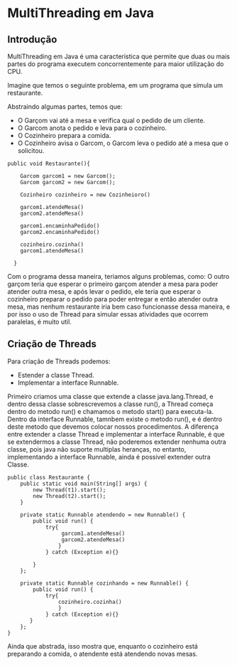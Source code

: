 # MultiThreading em Java

## Introdução
MultiThreading em Java é uma caracteristica que permite que duas ou mais partes do programa executem concorrentemente para maior utilização do CPU.

Imagine que temos o seguinte problema, em um programa que simula um restaurante.

Abstraindo algumas partes, temos que:

- O Garçom vai até a mesa e verifica qual o pedido de um cliente.
- O Garcom anota o pedido e leva para o cozinheiro.
- O Cozinheiro prepara a comida.
- O Cozinheiro avisa o Garcom, o Garcom leva o pedido até a mesa que o solicitou.

```
public void Restaurante(){

    Garcom garcom1 = new Garcom();
    Garcom garcom2 = new Garcom();

    Cozinheiro cozinheiro = new Cozinheioro()

    garcom1.atendeMesa()
    garcom2.atendeMesa()

    garcom1.encaminhaPedido()
    garcom2.encaminhaPedido()

    cozinheiro.cozinha()
    garcom1.atendeMesa()
    
  }
```
Com o programa dessa maneira, teriamos alguns problemas, como:
O outro garçom teria que esperar o primeiro garçom atender a mesa para poder atender outra mesa, e após levar o pedido, ele teria que esperar o cozinheiro preparar o pedido para poder entregar e então atender outra mesa, mas nenhum restaurante iria bem caso funcionasse dessa maneira, e por isso o uso de Thread para simular essas atividades que ocorrem paralelas, é muito util.

## Criação de Threads
Para criação de Threads podemos:
- Estender a classe Thread.
- Implementar a interface Runnable.

Primeiro criamos uma classe que extende a classe java.lang.Thread, e dentro dessa classe sobrescrevemos a classe run(), a Thread começa dentro do metodo run() e chamamos o metodo start() para executa-la.
Dentro da interface Runnable, tamnbem existe o metodo run(), e é dentro deste metodo que devemos colocar nossos procedimentos.
A diferença entre extender a classe Thread e implementar a interface Runnable, é que se extendermos a classe Thread, não poderemos extender nenhuma outra classe, pois java não suporte multiplas heranças, no entanto, implementando a interface Runnable, ainda é possivel extender outra Classe.

```
public class Restaurante {
    public static void main(String[] args) {
        new Thread(t1).start();
        new Thread(t2).start();
    }

    private static Runnable atendendo = new Runnable() {
        public void run() {
            try{
                 garcom1.atendeMesa()
                 garcom2.atendeMesa()
                }
            } catch (Exception e){}

        }
    };

    private static Runnable cozinhando = new Runnable() {
        public void run() {
            try{
                cozinheiro.cozinha()
                }
            } catch (Exception e){}
       }
    };
}
```
Ainda que abstrada, isso mostra que, enquanto o cozinheiro está preparando a comida, o atendente está atendendo novas mesas.

